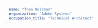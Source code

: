 ```yaml
---
  name: "Thea Holsman"
  organization: "Adobe Systems"
  occupation_title: "Technical Architect"
---
```

